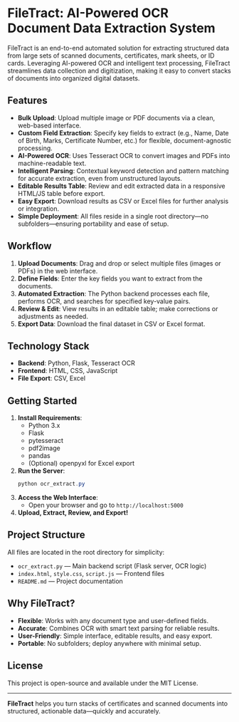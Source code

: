 # FileTract: AI-Powered OCR Document Data Extraction System

FileTract is an end-to-end automated solution for extracting structured data from large sets of scanned documents, certificates, mark sheets, or ID cards. Leveraging AI-powered OCR and intelligent text processing, FileTract streamlines data collection and digitization, making it easy to convert stacks of documents into organized digital datasets.

## Features
- **Bulk Upload**: Upload multiple image or PDF documents via a clean, web-based interface.
- **Custom Field Extraction**: Specify key fields to extract (e.g., Name, Date of Birth, Marks, Certificate Number, etc.) for flexible, document-agnostic processing.
- **AI-Powered OCR**: Uses Tesseract OCR to convert images and PDFs into machine-readable text.
- **Intelligent Parsing**: Contextual keyword detection and pattern matching for accurate extraction, even from unstructured layouts.
- **Editable Results Table**: Review and edit extracted data in a responsive HTML/JS table before export.
- **Easy Export**: Download results as CSV or Excel files for further analysis or integration.
- **Simple Deployment**: All files reside in a single root directory—no subfolders—ensuring portability and ease of setup.

## Workflow
1. **Upload Documents**: Drag and drop or select multiple files (images or PDFs) in the web interface.
2. **Define Fields**: Enter the key fields you want to extract from the documents.
3. **Automated Extraction**: The Python backend processes each file, performs OCR, and searches for specified key-value pairs.
4. **Review & Edit**: View results in an editable table; make corrections or adjustments as needed.
5. **Export Data**: Download the final dataset in CSV or Excel format.

## Technology Stack
- **Backend**: Python, Flask, Tesseract OCR
- **Frontend**: HTML, CSS, JavaScript
- **File Export**: CSV, Excel

## Getting Started
1. **Install Requirements**:
   - Python 3.x
   - Flask
   - pytesseract
   - pdf2image
   - pandas
   - (Optional) openpyxl for Excel export
2. **Run the Server**:
   ```powershell
   python ocr_extract.py
   ```
3. **Access the Web Interface**:
   - Open your browser and go to `http://localhost:5000`
4. **Upload, Extract, Review, and Export!**

## Project Structure
All files are located in the root directory for simplicity:
- `ocr_extract.py` — Main backend script (Flask server, OCR logic)
- `index.html`, `style.css`, `script.js` — Frontend files
- `README.md` — Project documentation

## Why FileTract?
- **Flexible**: Works with any document type and user-defined fields.
- **Accurate**: Combines OCR with smart text parsing for reliable results.
- **User-Friendly**: Simple interface, editable results, and easy export.
- **Portable**: No subfolders; deploy anywhere with minimal setup.

## License
This project is open-source and available under the MIT License.

---

**FileTract** helps you turn stacks of certificates and scanned documents into structured, actionable data—quickly and accurately.